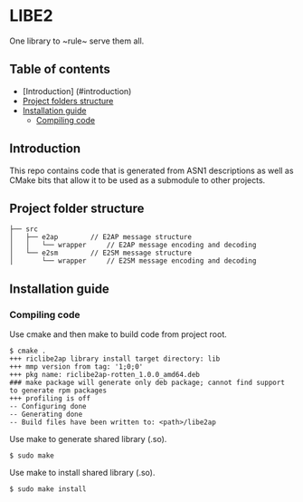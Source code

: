 # LIBE2

One library to ~rule~ serve them all.

## Table of contents
* [Introduction] (#introduction)
* [Project folders structure](#project-folders-structure)
* [Installation guide](#installation-guide)
  * [Compiling code](#compiling-code)

## Introduction
This repo contains code that is generated from ASN1 descriptions
as well as CMake bits that allow it to be used as a submodule
to other projects.

## Project folder structure

```
├── src
│   ├── e2ap        // E2AP message structure
│   │   └── wrapper     // E2AP message encoding and decoding
│   └── e2sm        // E2SM message structure
│       └── wrapper     // E2SM message encoding and decoding
```

## Installation guide

### Compiling code

Use cmake and then make to build code from project root.

```
$ cmake .
+++ riclibe2ap library install target directory: lib
+++ mmp version from tag: '1;0;0'
+++ pkg name: riclibe2ap-rotten_1.0.0_amd64.deb
### make package will generate only deb package; cannot find support to generate rpm packages
+++ profiling is off
-- Configuring done
-- Generating done
-- Build files have been written to: <path>/libe2ap
```

Use make to generate shared library (.so).

```
$ sudo make 
```

Use make to install shared library (.so).

```
$ sudo make install
```